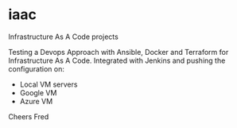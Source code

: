 # iaac
Infrastructure As A Code projects

Testing a Devops Approach with Ansible, Docker and Terraform for Infrastructure As A Code. Integrated with Jenkins and pushing the configuration on:

  - Local VM servers
  - Google VM
  - Azure VM
  
  Cheers
  Fred
